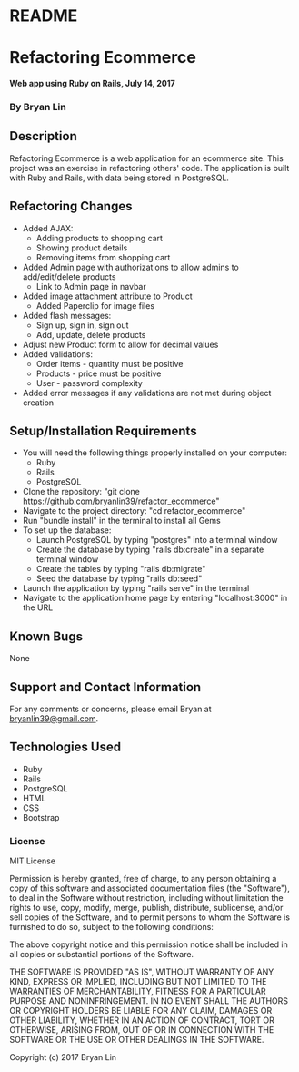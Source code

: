 # README

# Refactoring Ecommerce

#### Web app using Ruby on Rails, July 14, 2017

### By Bryan Lin

## Description

Refactoring Ecommerce is a web application for an ecommerce site. This project was an exercise in refactoring others' code. The application is built with Ruby and Rails, with data being stored in PostgreSQL.

## Refactoring Changes

* Added AJAX:
  * Adding products to shopping cart
  * Showing product details
  * Removing items from shopping cart
* Added Admin page with authorizations to allow admins to add/edit/delete products
  * Link to Admin page in navbar
* Added image attachment attribute to Product
  * Added Paperclip for image files
* Added flash messages:
   * Sign up, sign in, sign out
   * Add, update, delete products
* Adjust new Product form to allow for decimal values
* Added validations:
  * Order items - quantity must be positive
  * Products - price must be positive
  * User - password complexity
* Added error messages if any validations are not met during object creation

## Setup/Installation Requirements

* You will need the following things properly installed on your computer:
  * Ruby
  * Rails
  * PostgreSQL
* Clone the repository: "git clone https://github.com/bryanlin39/refactor_ecommerce"
* Navigate to the project directory: "cd refactor_ecommerce"
* Run "bundle install" in the terminal to install all Gems
* To set up the database:
  * Launch PostgreSQL by typing "postgres" into a terminal window
  * Create the database by typing "rails db:create" in a separate terminal window
  * Create the tables by typing "rails db:migrate"
  * Seed the database by typing "rails db:seed"
* Launch the application by typing "rails serve" in the terminal
* Navigate to the application home page by entering "localhost:3000" in the URL

## Known Bugs

None

## Support and Contact Information

For any comments or concerns, please email Bryan at bryanlin39@gmail.com.

## Technologies Used

* Ruby
* Rails
* PostgreSQL
* HTML
* CSS
* Bootstrap

### License

MIT License

Permission is hereby granted, free of charge, to any person obtaining a copy of this software and associated documentation files (the "Software"), to deal in the Software without restriction, including without limitation the rights to use, copy, modify, merge, publish, distribute, sublicense, and/or sell copies of the Software, and to permit persons to whom the Software is furnished to do so, subject to the following conditions:

The above copyright notice and this permission notice shall be included in all copies or substantial portions of the Software.

THE SOFTWARE IS PROVIDED "AS IS", WITHOUT WARRANTY OF ANY KIND, EXPRESS OR IMPLIED, INCLUDING BUT NOT LIMITED TO THE WARRANTIES OF MERCHANTABILITY, FITNESS FOR A PARTICULAR PURPOSE AND NONINFRINGEMENT. IN NO EVENT SHALL THE AUTHORS OR COPYRIGHT HOLDERS BE LIABLE FOR ANY CLAIM, DAMAGES OR OTHER LIABILITY, WHETHER IN AN ACTION OF CONTRACT, TORT OR OTHERWISE, ARISING FROM, OUT OF OR IN CONNECTION WITH THE SOFTWARE OR THE USE OR OTHER DEALINGS IN THE SOFTWARE.

Copyright (c) 2017 Bryan Lin
